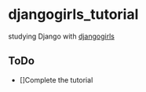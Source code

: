 # djangogirls_tutorial
studying Django with [djangogirls](https://tutorial.djangogirls.org/)

## ToDo
- []Complete the tutorial